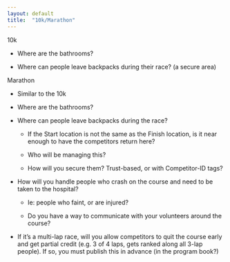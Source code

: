 ```yaml
---
layout: default
title:  "10k/Marathon"
---
```


10k

* Where are the bathrooms?

* Where can people leave backpacks during their race? (a secure area)

Marathon

* Similar to the 10k

* Where are the bathrooms?

* Where can people leave backpacks during the race?

    * If the Start location is not the same as the Finish location, is it near enough to have the competitors return here?

    * Who will be managing this?

    * How will you secure them? Trust-based, or with Competitor-ID tags?

* How will you handle people who crash on the course and need to be taken to the hospital?

    * Ie: people who faint, or are injured?

    * Do you have a way to communicate with your volunteers around the course?

* If it’s a multi-lap race, will you allow competitors to quit the course early and get partial credit (e.g. 3 of 4 laps, gets ranked along all 3-lap people). If so, you must publish this in advance (in the program book?)
